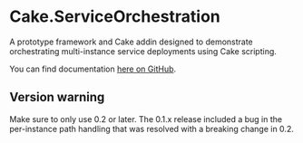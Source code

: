 # Cake.ServiceOrchestration

A prototype framework and Cake addin designed to demonstrate orchestrating multi-instance service deployments using Cake scripting.

You can find documentation [here on GitHub](https://agc93.github.io/Cake.ServiceOrchestration).

## Version warning

Make sure to only use 0.2 or later. The 0.1.x release included a bug in the per-instance path handling that was resolved with a breaking change in 0.2.